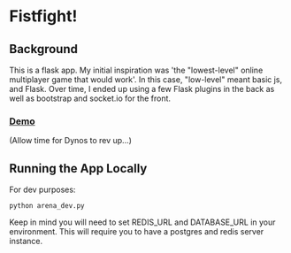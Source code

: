 # Fistfight!

## Background
This is a flask app. My initial inspiration was 'the "lowest-level" online multiplayer game that would work'. In this case, "low-level" meant basic js, and Flask. Over time, I  ended up using a few Flask plugins in the back as well as bootstrap and socket.io for the front.

### [Demo](https://fistfight.herokuapp.com)
(Allow time for Dynos to rev up...)

## Running the App Locally
For dev purposes:

`python arena_dev.py`

Keep in mind you will need to set REDIS_URL and DATABASE_URL in your environment. This will require you to have a postgres and redis server instance.
